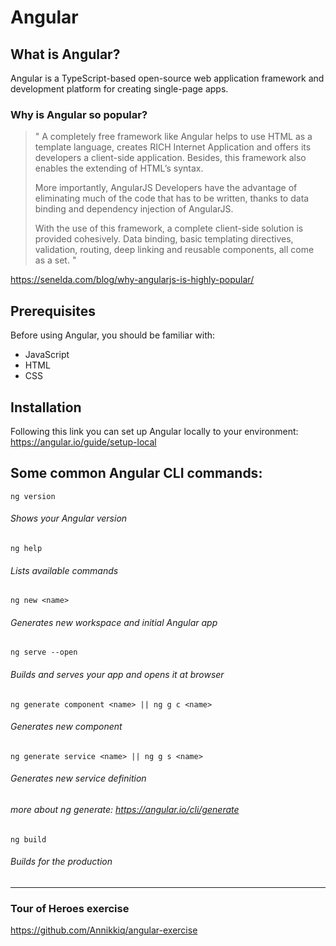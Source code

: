 # Angular

## What is Angular?

Angular is a TypeScript-based open-source web application framework and development platform for creating single-page apps. 

### Why is Angular so popular?

> " A completely free framework like Angular helps to use HTML as a template language, creates RICH Internet Application and offers its developers a client-side application. Besides, this framework also enables the extending of HTML’s syntax. 
> 
> More importantly, AngularJS Developers have the advantage of eliminating much of the code that has to be written, thanks to data binding and dependency injection of AngularJS. 
> 
> With the use of this framework, a complete client-side solution is provided cohesively. Data binding, basic templating directives, validation, routing, deep linking and reusable components, all come as a set. "

https://senelda.com/blog/why-angularjs-is-highly-popular/

## Prerequisites

Before using Angular, you should be familiar with:
 - JavaScript
 - HTML 
 - CSS

## Installation

Following this link you can set up Angular locally to your environment: https://angular.io/guide/setup-local

## Some common Angular CLI commands:

```
ng version
```
###### Shows your Angular version

```
ng help
```
###### Lists available commands

```
ng new <name>
```
###### Generates new workspace and initial Angular app

```
ng serve --open
```
###### Builds and serves your app and opens it at browser

```
ng generate component <name> || ng g c <name>
```
###### Generates new component

```
ng generate service <name> || ng g s <name>
```
###### Generates new service definition

###### more about ng generate: https://angular.io/cli/generate

```
ng build
```
###### Builds for the production
***

### Tour of Heroes exercise

https://github.com/Annikkiq/angular-exercise
